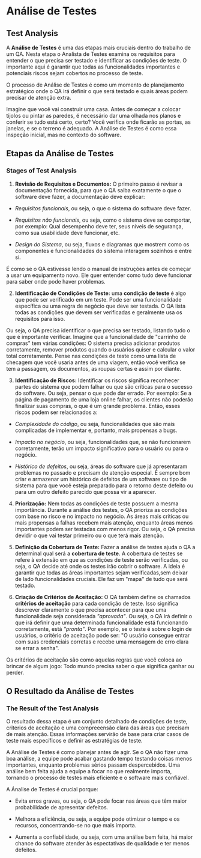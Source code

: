 # Análise de Testes
 ## Test Analysis

 A **Análise de Testes** é uma das etapas mais cruciais dentro do trabalho de um QA.
 Nesta etapa o Analista de Testes examina os requisitos para entender o que precisa ser testado e identificar as condições de teste. O importante aqui é garantir que todas as funcionalidades importantes e potenciais riscos sejam cobertos no processo de teste.

 O processo de Análise de Testes é como um momento de planejamento estratégico onde o QA irá definir o que será testado e quais áreas podem precisar de atenção extra.

 Imagine que você vai construir uma casa. Antes de começar a colocar tijolos ou pintar as paredes, é necessário dar uma olhada nos planos e conferir se tudo está certo, certo? Você verifica onde ficarão as portas, as janelas, e se o terreno é adequado. A Análise de Testes é como essa inspeção inicial, mas no contexto do software.

 ## Etapas da Análise de Testes
 ### Stages of Test Analysis

 1. **Revisão de Requisitos e Documentos:**
 O primeiro passo é revisar a documentação fornecida, para que o QA saiba exatamente o que o software deve fazer, a documentação deve explicar:
     
 - *Requisitos funcionais*, ou seja, o que o sistema do software deve fazer.
     
 - *Requisitos não funcionais*, ou seja, como o sistema deve se comportar, por exemplo: Qual desempenho deve ter, seus níveis de segurança, como sua usabilidade deve funcionar, etc.
     
 - *Design do Sistema*, ou seja, fluxos e diagramas que mostrem como os componentes e funcionalidades do sistema interagem sozinhos e entre si.

 É como se o QA estivesse lendo o manual de instruções antes de começar a usar um equipamento novo. Ele quer entender como tudo deve funcionar para saber onde pode haver problemas.

 2. **Identificação de Condições de Teste:**
 uma **condição de teste** é algo que pode ser verificado em um teste. Pode ser uma funcionalidade específica ou uma regra de negócio que deve ser testada. O QA lista todas as condições que devem ser verificadas e geralmente usa os requisitos para isso.

 Ou seja, o QA precisa identificar o que precisa ser testado, listando tudo o que é importante verificar. Imagine que a funcionalidade de "carrinho de compras" tem várias condições: O sistema precisa adicionar produtos corretamente, remover produtos quando o usuários quiser e calcular o valor total corretamente. Pense nas condições de teste como uma lista de checagem que você usaria antes de uma viagem, então você verifica se tem a passagem, os documentos, as roupas certas e assim por diante.

 3. **Identificação de Riscos:**
 Identificar os riscos significa reconhecer partes do sistema que podem falhar ou que são críticas para o sucesso do software. Ou seja, pensar o que pode dar errado. Por exemplo: Se a página de pagamento de uma loja online falhar, os clientes não poderão finalizar suas compras, o que é um grande problema.
 Então, esses riscos podem ser relacionados a:
     
 - *Complexidade do código*, ou seja, funcionalidades que são mais complicadas de implementar e, portanto, mais propensas a bugs.
     
 - *Impacto no negócio*, ou seja, funcionalidades que, se não funcionarem corretamente, terão um impacto significativo para o usuário ou para o negócio.
     
 - *Histórico de defeitos*, ou seja, áreas do software que já apresentaram problemas no passado e precisam de atenção especial. É sempre bom criar e armazenar um histórico de defeitos de um software ou tipo de sistema para que você esteja preparado para o retorno deste defeito ou para um outro defeito parecido que possa vir a aparecer.

 4. **Priorização:**
 Nem todas as condições de teste possuem a mesma importância. Durante a análise dos testes, o QA prioriza as condições com base no risco e no impacto no negócio. As áreas mais críticas ou mais propensas a falhas recebem mais atenção, enquanto áreas menos importantes podem ser testadas com menos rigor.
 Ou seja, o QA precisa devidir o que vai testar primeiro ou o que terá mais atenção.

 5. **Definição da Cobertura de Teste:**
 Fazer a análise de testes ajuda o QA a determinal qual será a **cobertura de teste**. A cobertura de testes se refere à extensão em que as condições de teste serão verificadas, ou seja, o QA decide até onde os testes irão cobrir o software.
 A ideia é garantir que todas as áreas importantes sejam verificadas,sem deixar de lado funcionalidades cruciais. Ele faz um "mapa" de tudo que será testado.

 6. **Criação de Critérios de Aceitação:**
 O QA também define os chamados **critérios de aceitação** para cada condição de teste. Isso significa descrever claramente o que precisa acontecer para que uma funcionalidade seja considerada *"aprovada"*. Ou seja, o QA irá definir o que irá definir que uma determinada funcionalidade está funcionando corretamente, está *"pronta"*.
 Por exemplo, se o teste é sobre o login de usuários, o critério de aceitação pode ser: "O usuário consegue entrar com suas credenciais corretas e recebe uma mensagem de erro clara se errar a senha".

 Os critérios de aceitação são como aquelas regras que você coloca ao brincar de algum jogo: Todo mundo precisa saber o que significa ganhar ou perder.


 ## O Resultado da Análise de Testes
 ### The Result of the Test Analysis

 O resultado dessa etapa é um conjunto detalhado de condições de teste, criterios de aceitação e uma compreeensão clara das áreas que precisam de mais atenção. Essas informações servirão de base para criar casos de teste mais específicos e definir as estratégias de teste.

 A Análise de Testes é como planejar antes de agir. Se o QA não fizer uma boa análise, a equipe pode acabar gastando tempo testando coisas menos importantes, enquanto problemas sérios passam despercebidos. Uma análise bem feita ajuda a equipe a focar no que realmente importa, tornando o processo de testes mais eficiente e o software mais confiável.

 A Ánalise de Testes é crucial porque:    
     
 - Evita erros graves, ou seja, o QA pode focar nas áreas que têm maior probabilidade de apresentar defeitos.
     
 - Melhora a eficiência, ou seja, a equipe pode otimizar o tempo e os recursos, concentrando-se no que mais importa.
     
 - Aumenta a confiabilidade, ou seja, com uma análise bem feita, há maior chance do software atender às espectativas de qualidade e ter menos defeitos.